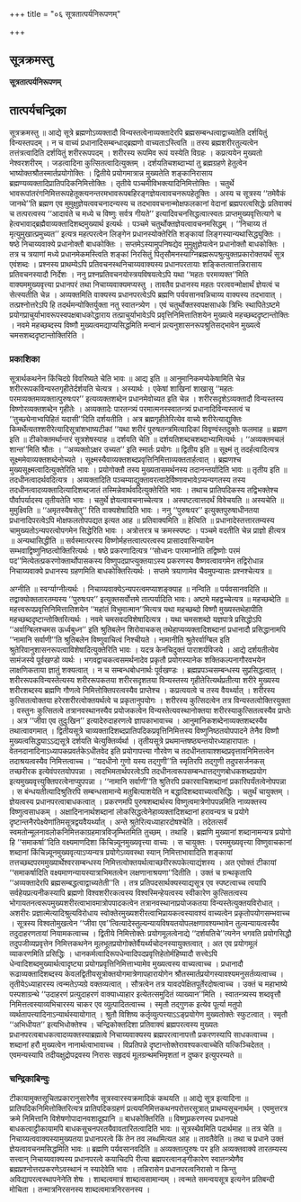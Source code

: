 +++
title = "०६ सूत्रतात्पर्यनिरूपणम्"

+++


## सूत्रक्रमस्तु

**सूत्रतात्पर्यनिरूपणम्**

## **तात्पर्यचन्द्रिका**

सूत्रक्रमस्तु ॥ आद्ये सूत्रे ब्रह्मणोऽव्यक्तादौ विन्यस्तत्वेनाव्यक्तादेरपि ब्रह्मसम्बन्धत्वाद्वाच्यतेति दर्शयितुं विन्यस्तपदम् । न च वाच्यं प्रधानादिसम्बन्धाद्ब्रह्मणो वाच्यताऽस्त्विति ॥ तस्य ब्रह्मशरीरतुल्यत्वेन तत्तंत्रत्वादिति दर्शयितुं शरीररूपपदम् । शरीरस्य रूपमिव रूपं यस्येति विग्रहः । कप्रत्ययेन मुख्यतो नेश्वरशरीरम् । जडत्वादिना कुत्सितत्वादित्युक्तम् । दर्शयतिचशब्दाभ्यां तु ब्रह्मग्रहणे हेतुत्वेन भाष्योक्तश्रौतस्मार्तप्रयोगोक्तिः । द्वितीये प्रयोगमात्रान्न मुख्यतेति शङ्कानिरासाय ब्रह्मण्यव्यक्तादिप्रातिपदिकनिमित्तोक्तिः । तृतीये पञ्चमीविभक्त्यादिनिमित्तोक्तिः । चतुर्थे भावरूपांतरंगनिमित्तरूपहेतूक्त्यनन्तरमभावरूपबहिरङ्गज्ञेयत्वावचनरूपहेतूक्तिः । अस्य च सूत्रस्य ‘‘तमेवैकं जानथे’’ति ब्रह्मण एव मुमुक्षुज्ञेयत्ववचनादन्यस्य च तदभाववचनान्मोक्षफलकानां वेदानां ब्रह्मपरत्वसिद्धेः प्रतिवाक्यं च तत्परत्वस्य ‘‘आदावंते च मध्ये च विष्णुः सर्वत्र गीयते’’ इत्यादिवचनसिद्धत्वात्स्वतः प्राप्तमुख्यवृत्तित्यागे च हेत्वभावाद्ब्रह्मैवाव्यक्तादिशब्दमुख्यार्थ इत्यर्थः । पञ्चमे चतुर्थोक्तज्ञेयत्वावचनमसिद्धम् । ‘‘निचाय्य तं मृत्युमुखात्प्रमुच्यत’’ इत्यत्र महत्परत्वेन लिङ्गेन प्रधानस्योक्तेरिति शङ्कायां लिङ्गस्यान्यथासिद्ध्युक्तिः । षष्ठे निचाय्यवाक्ये प्रधानोक्तौ बाधकोक्तिः । सप्तमेऽस्यामुपनिषद्येव मुमुक्षुज्ञेयत्वेन प्रधानोक्तौ बाधकोक्तिः । तत्र च त्रयाणां मध्ये प्रधानमेकमस्त्विति शङ्कां निरसितुं पितृसौमनस्याग्निब्रह्मरूपश्रुत्युक्तप्रकारोक्तयर्थं सूत्र एवंशब्दः । प्रश्नस्य प्राथम्येऽपि प्रतिवचनस्थनिचाय्यवाक्यस्य प्रधानपरतायाः शङ्कितत्वात्तन्निरासाय प्रतिवचनस्यादौ निर्देशः । ननु प्रश्नप्रतिवचनयोस्त्रयविषयत्वेऽपि यथा ‘‘महतः परमव्यक्त’’मिति वाक्यममुख्यवृत्त्या प्रधानपरं तथा निचाय्यवाक्यमप्यस्तु । तावतैव प्रधानस्य महतः परत्ववन्मोक्षार्थं ज्ञेयत्वं च सेत्स्यतीति चेन्न । अव्यक्तमिति वाक्यस्य प्रधानपरत्वेऽपि ब्रह्मणि पर्यवसानवन्निचाय्य वाक्यस्य तदभावात् । तत्प्रश्नोत्तरेऽपि हि तदर्थमन्योक्तिर्युक्ता नतु स्वातन्त्र्येण । एवं चतुर्थोक्तस्वपक्षसाधके त्रिभिः स्थापितेऽष्टमे प्रयोगप्राचुर्याभावरूपस्वपक्षबाधकोद्धाराय तत्प्राचुर्याभावेऽपि प्रवृत्तिनिमित्तातिशयेन मुख्यत्वे महच्छब्ददृष्टान्तोक्तिः । नवमे महच्छब्दस्य विष्णौ मुख्यत्वमद्याप्यसिद्धमिति मन्वानं प्रत्यनुशासनरूपश्रुतिसद्भावेन मुख्यत्वे चमसशब्ददृष्टान्तोक्तिरिति ।

### **प्रकाशिका**

सूत्रार्थकथनेन किंचिदग्रे विवरिष्यते चेति भावः ॥ आद्य इति ॥ आनुमानिकमप्येकेषामिति चेन्न शरीररूपकविन्यस्तगृहीतेर्दर्शयति चेत्यत्र । अस्यार्थः । एकेषां शाखिनां शाखासु ‘‘महतः परमव्यक्तमव्यक्तात्पुरुषःपर’’ इत्यव्यक्तशब्देन प्रधानमेवोच्यत इति चेन्न । शरीरसदृशेऽव्यक्तादौ विन्यस्तस्य विष्णोरव्यक्तशब्देन गृहीतेः । अव्यक्तादेः पारतन्त्र्यं परमात्मनस्स्वातन्त्र्यं प्रधानादिविन्यस्तत्वं च ‘‘तुच्छ्येनाभ्वपिहितं यदासी’’दिति दर्शयतीति । अत्र ब्रह्मगृहीतेरित्येव वाच्ये शरीरेत्याद्युक्तिः किमर्थेत्यतश्शरीरेत्यादिसूत्रांशभाष्यटीकां ‘‘यथा शरीरं पुरुषतन्त्रमित्यादिकां विवृण्वंस्तदुक्तेः फलमाह ॥ ब्रह्मण इति ॥ टीकोक्तमर्थान्तरं सूत्रशेषस्याह ॥ दर्शयति चेति ॥ दर्शयतिशब्दचशब्दाभ्यामित्यर्थः । ‘‘अव्यक्तमचलं शान्त’’मिति श्रौतः । ‘‘अव्यक्तोऽक्षर उच्यत’’ इति स्मार्तः प्रयोगः ॥ द्वितीय इति ॥ सूक्ष्मं तु तदर्हत्वादित्यत्र सूक्ष्ममेवाव्यक्तशब्देनोच्यते । सूक्ष्मस्यैवाव्यक्तशब्दप्रवृत्तिनिमित्ताव्यक्ततार्हत्वात् । ब्रह्मणश्च मुख्यसूक्ष्मत्वादित्युक्तेरिति भावः । प्रयोगोक्तौ तस्य मुख्यतासमर्थनस्य तदानन्तर्यादिति भावः ॥ तृतीय इति ॥ तदधीनत्वादर्थवदित्यत्र । अव्यक्तादिति पञ्चम्याद्युक्तावरत्वादेर्विष्णावभावेऽप्यन्यगतस्य तस्य तदधीनत्वादव्यक्तादित्यादिशब्दजातं तस्मिन्नेवार्थवदित्युक्तेरिति भावः । तथाच प्रातिपदिकस्य तद्विभक्तेश्च पौर्वापर्यादस्य तृतीयतेति भावः । चतुर्थे ज्ञेयत्वावचनाच्चेत्यत्र । अस्पष्टत्वात्तदर्थं विवेचयति ॥ अस्यचेति ॥ मुमुक्ष्विति ॥ ‘‘अमृतस्यैषसेतु’’ रिति वाक्यशेषादिति भावः । ननु ‘‘पुरुषःपर’’ इत्युक्तपुरुषाधीनतया प्रधानादिपरत्वेऽपि मोक्षफलतोपपद्यत इत्यत आह ॥ प्रतिवाक्यमिति ॥ हेत्विति ॥ प्रधानादेस्तत्तारतम्यस्य चामुख्यतोऽन्यपरत्वोपगमेन सिद्धेरिति भावः । अत्रोत्तरत्र च क्रमस्स्पष्टः । पञ्चमे वदतीति चेन्न प्राज्ञो हीत्यत्र ॥ अन्यथासिद्धीति ॥ सर्वस्मात्परस्य विष्णोर्महत्तत्वात्परत्वस्य प्रासादवासिन्यायेन सम्भवाद्विष्णुनिष्ठत्वोक्तिरित्यर्थः । षष्ठे प्रकरणादित्यत्र ‘‘सोध्वनः पारमाप्नोति तद्विष्णोः परमं पद’’मित्येतत्प्रकरणोक्तार्थोपासकस्य विष्णुपदप्राप्त्युक्तयाऽस्य प्रकरणस्य वैष्णवत्वावगमेन तद्विरोधान्न निचाय्यवाक्ये प्रधानस्य ग्रहणमिति बाधकोक्तिरित्यर्थः । सप्तमे त्रयाणामेव चैवमुपन्यासः प्रश्नश्चेत्यत्र ॥

अग्नीति ॥ स्वर्ग्याग्नीत्यर्थः । निचाय्यवाक्येऽन्यपरत्वमप्याशङ्क्याह ॥ नन्विति ॥ पर्यवसानवदिति ॥ तद्वाक्योक्ततारतम्यस्य ‘‘पुरुषःपर’’ इत्युक्तसर्वोत्तमे तात्पर्यादिति भावः। अष्टमे महद्वच्चेत्यत्र ॥ महच्छब्देति ॥ महत्त्वरूपप्रवृत्तिनिमित्तातिशयेन ‘‘महांतं विभुमात्मान’’मित्यत्र यथा महच्छब्दो विष्णौ मुख्यस्तथेहापीति महच्छब्ददृष्टान्तोक्तिरित्यर्थः । नवमे चमसवदविशेषादित्यत्र । यथा चमसशब्दो यज्ञपात्रे प्रसिद्धोऽपि ‘‘अर्वाग्बिलश्चमस ऊर्ध्वबुध्न’’ इति श्रुतिबलेन शिरोवाचकस् तथेहाप्यव्यक्तादिशब्दानां प्रधानादौ प्रसिद्धानामपि ‘‘नामानि सर्वाणी’’ति श्रुतिबलेन विष्णुवाचित्वं निश्चीयते । नामानीति श्रुतेरर्वाग्बिल इति श्रुतेरिवानुशासनरूपत्वाविशेषादित्युक्तेरिति भावः । यदत्र केनचिदुक्तं पाराशर्यविजये । आद्ये दर्शयतीत्येव सामंजस्ये पूर्वखण्डो व्यर्थः । भगवद्वाचकत्वसमर्थनादेव प्रकृतौ प्रयोगस्यानेक शक्तिकल्पनागौरवभयेन लाक्षणिकताया ज्ञातुं शक्यत्वात् । न च सम्बन्धबोधनार्थः पूर्वखण्डः । ब्रह्मप्रपञ्चसम्बन्धस्य सुप्रसिद्धत्वात् । शरीररूपकविन्यस्तेत्यस्य शरीररूपकतया शरीरसदृशतया विन्यस्तस्य गृहीतेरित्यर्थप्रतीत्या शरीरे मुख्यस्य शरीरशब्दस्य ब्रह्मणि गौणत्वे निमित्तोक्तिपरत्वस्यैव प्राप्तेश्च । कप्रत्ययत्वे च तस्य वैयर्थ्यात् । शरीरस्य कुत्सितत्वोक्तया हरेरशरीरत्वोक्तयर्थत्वे च प्रकृतानुपयोगः । शरीरस्य कुत्सिदत्वेन तत्र विन्यस्तत्वोक्तिरयुक्ता । वस्तुनः कुत्सितत्वे तत्रानवस्थानस्यैव प्रयोजकत्वेन विन्यस्तेत्यवस्थानोक्तया शरीरस्याकुत्सितत्वस्यैव प्राप्तेः । अत्र ‘‘जीवा एव तुदुःखिन’’ इत्यादेरुदाहरणत्वे ज्ञापकाभावाच्च । आनुमानिकशब्देनाव्यक्तशब्दस्यैव तथात्वावगमात् । द्वितीयसूत्रे चाव्यक्तादिशब्दप्रातिपदिकप्रवृत्तिनिमित्तस्य विष्णुनिष्ठतयोपपादने तेनैव विष्णौ मुख्यत्वसिद्ध्याऽऽद्यसूत्रे दर्शयति चेत्युक्तिर्व्यर्था । तृतीयसूत्रे प्रथमान्तषष्ठ्यन्तयोरध्याहारापातः । वेतनदानादिनाऽध्यापकप्रवर्तकेऽधीतवेद इति प्रयोगापत्त्या गौरवेण च तदधीनतायाश्शब्दप्रवृत्तावनिमित्तत्वेन तदाश्रयत्वस्यैव निमित्तत्वाच्च । ‘‘यदधीनो गुणो यस्य तद्गुणी’’ति स्मृतिरपि तद्गुणी तदुपसर्जनकस् तच्छरीरक इत्येवंपरतयोपपन्ना । त्वदभिमतार्थपरत्वेऽपि तदधीनत्वरूपसम्बन्धात्तद्गुणबोधकशब्दप्रयोग इत्यमुख्यवृत्त्युक्तिपरत्वेनाप्युपपन्ना । ‘‘नामानि सर्वाणी’’ति श्रुतिरपि प्रकारवाचिशब्दानां प्रकारिपर्यंतत्वेनोपपन्ना । स बंन्धयतीत्यादिश्रुतिरपि सम्बन्धसामान्ये मतुबित्याशयेति न बद्धादिशब्दवाच्यत्वसिद्धिः । चतुर्थं चायुक्तम् । ज्ञेयत्वस्य प्रधानपरत्वाबाधकत्वात् । प्रकरणमपि पुरुषशब्दार्थस्य विष्णुत्वमात्रेणोपपन्नमिति नाव्यक्तस्य विष्णुत्वसाधकम् । अक्षादिनानार्थशब्दानां लोकसिद्धत्वेनेहाव्यक्तादिशब्दानां हरावन्यत्र च प्रयोगे दृष्टान्तनैरपेक्ष्येणांतिमसूत्रद्वयवैयर्थ्यात् । अन्ते श्रुतेरित्यध्याहारदोषश्चेति । तदेतत्सर्वं स्वमतोन्मूलनावलोकनिमित्तकाग्रहमात्रविजृम्भितमिति तुच्छम् । तथाहि । ब्रह्मणि मुख्यानां शब्दानामन्यत्र प्रयोगो हि ‘‘समाकर्षा’’दिति वक्ष्यमाणदिशा किंचिन्न्यूनमुख्यवृत्त्या वाच्यः । स चायुक्तः । परममुख्यवृत्त्या विष्णुवाचकानां शब्दानां किंचिन्न्यूनमुख्यवृत्याऽप्यन्यत्र प्रयोगेऽव्यवस्था स्यान् निमित्ताभावादिति शङ्कायां तत्तच्छब्दपरममुख्यार्थेश्वरसम्बन्धस्य निमित्तत्वोक्तयर्थत्वाच्छरीररूपकेत्याद्यंशस्य । अत एवोक्तं टीकायां ‘‘समाकर्षादिति वक्ष्यमाणन्यायस्यात्राभिमतत्वेन लक्षणानाश्रयणा’’दितीति । उक्तं च ग्रन्थकृतापि ‘‘अव्यक्तादेरपि ब्रह्मसम्बद्धत्वाद्वाच्यतेती’’ति । तत्र प्रतिपदसार्थक्यस्याद्यसूत्र एव स्पष्टत्वाच्च त्वयापि सर्वहेयप्रत्यनीकस्यापि ब्रह्मणो विश्वशरीरकत्वस्य विश्वस्मिन्हेयत्वस्य स्वीकारेण कुत्सितत्वस्य भोगायतनत्वरूपमुख्यशरीरत्वाभावमात्रोपपादकत्वेन तत्रानवस्थानाप्रयोजकतया विन्यस्तेत्युक्तयविरोधात् । अशरीरः प्रज्ञात्मेत्यादिश्रुत्यविरोधाय स्वोक्तेरमुख्यशरीरत्वाभिप्रायकत्वस्यावश्यं वाच्यत्वेन प्रकृतोपयोगसम्भवाच्च । सूत्रस्य विश्वतोमुखत्वेन ‘‘जीवा एव’’त्वित्यादेस्तुल्यन्यायविषयतयोपलक्षणावश्यम्भावेन तुल्यन्यायत्वस्यैव तदुदाहरणतायां नियामकत्वाच्च । द्वितीये निमित्तोक्तेः प्रयोगमूलत्वेनाद्ये ‘‘दर्शयतिचे’’त्यनेन भगवति प्रयोगसिद्धौ तदुपजीव्यप्रवृत्तेन निमित्तकथनेन मूलभूतप्रयोगोक्तेर्वैयर्थ्यचोदनस्यायुक्तत्वात् । अत एव प्रयोगमूलं व्याकरणमिति प्रसिद्धिः । धानकर्मत्वादिरूपधेन्वादिपदप्रवृत्तिहेतोर्महिष्यादौ सत्त्वेऽपि धेन्वादिशब्दमुख्यार्थत्वादृष्ट्या प्रयोगप्रवृत्तिनिमित्ताभ्यामेव मुख्यत्वस्य वाच्यत्वाच्च । प्रधानादौ रूढाव्यक्तादिशब्दस्य केवलद्वितीयसूत्रोक्तयोगमात्रेणापहारायोगेन श्रौतस्मार्तप्रयोगस्यावश्यमनुसर्तव्यत्वाच्च । तृतीयेऽध्याहारस्य त्वन्मतेऽप्यग्रे वक्तव्यत्वात् । सौत्रत्वेन तत्र यावदपेक्षितपूर्तेरदोषत्वाच्च । उक्तं च महाभाष्ये पस्पशाग्रन्थे ‘‘उदाहरणं प्रत्युदाहरणं वाक्याध्याहार इत्येतत्समुदितं व्याख्यान’’मिति । स्वातन्त्र्यस्य शब्दवृत्तौ निमित्तत्वस्याव्यभिचारस्य चाकर एव व्युत्पादितत्वाच्च । स्मृतौ तद्गुणक इत्येव पूर्त्या मतुपो व्यर्थतापत्त्यादिनाऽन्यार्थस्यायोगात् । श्रुतौ विशिष्य कर्तृव्युत्पत्त्याऽऽङ्प्रयोगेण मुख्यतोक्तेः स्फुटत्वात् । स्मृतौ ‘‘अभिधीयत’’ इत्यभिधोक्तेश्च । चन्द्रिकोक्तदिशा प्रतिवाक्यं ब्रह्मपरत्वस्य मुख्यतः प्रधानपरत्वबाधकत्वादव्यक्तस्याब्रह्मत्वे निचाय्यवाक्यस्य ब्रह्मपरत्वानापत्तौ प्रकरणस्यापि साधकत्वाच्च । शब्दानां हरौ मुख्यत्वेन नानार्थत्वाभावाच्च । विप्रतिपन्ने दृष्टान्तोक्तेरावश्यकत्वाच्चेति यत्किञ्चिदेतत् । एवमन्यस्यापि तदीयक्षुद्रोपद्रवस्य निरासः सहृदयं मूलग्रन्थमभिमृशतां न दुष्कर इत्युपरम्यते ॥

### **चन्द्रिकाबिन्दुः**

टीकायामुक्तसूचितप्रकारानुसारेणैव सूत्रस्वारस्यक्रमादिकं कथयति ॥ आद्ये सूत्र इत्यादिना ॥ प्रातिपदिकनिमित्तोक्तिरित्यत्र प्रातिपदिकग्रहणं प्रत्ययनिमित्तकथनपरोत्तरसूत्रात् प्राथम्यसूचनार्थम् । एवमुत्तरत्र क्रमे निमित्तानि विशेषणोपादानवशादूह्यानि ॥ बाधकोक्तिरिति ॥ विष्णुप्रकरणस्य प्रधानपक्षे बाधकत्वाट्टीकायामपि बाधकसूचनपरतयैवावतारितत्वादिति भावः ॥ सूत्रस्थैवमिति पदार्थमाह ॥ तत्र चेति ॥ निचाय्यत्ववाक्यस्यामुख्यतया प्रधानपरत्वे किं तेन तव लब्धमित्यत आह ॥ तावतैवेति ॥ तथा च प्रधाने उक्तं ज्ञेयत्वावचनमसिद्धमिति भावः ॥ ब्रह्मणि पर्यवसानवदिति ॥ अव्यक्तात्पुरुषः पर इति अव्यक्तवाक्ये तारतम्यस्य सत्त्वान् निचाय्यवाक्यस्य प्रधानपरत्वे कयाचिदपि रीत्या ब्रह्मपरत्वानङ्गीकारेण स्वातन्त्र्येणैव ब्रह्मप्रश्नोत्तरप्रकरणेऽवस्थानं न स्यादेवेति भावः । तन्निरासेन प्रधानपरत्वनिरासो न किन्तु अविद्यापरत्वस्थापनेनेति शेषः । शाब्दत्वमात्रं शाब्दत्वसामान्यम् । त्वन्मते समन्वयसूत्र इत्यनेन प्रतिबन्दी मोचिता । तन्मात्रनिरसनस्य शाब्दत्वमात्रनिरसनस्य ।

